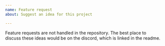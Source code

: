 ```yaml
---
name: Feature request
about: Suggest an idea for this project

---
```


Feature requests are not handled in the repository. The best place to discuss these ideas would be on the discord, which is linked in the readme.
